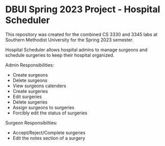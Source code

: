 # DBUI Spring 2023 Project - Hospital Scheduler
This repository was created for the combined CS 3330 and 3345 labs at Southern Methodist University for the Spring 2023 semester.

Hospital Scheduler allows hospital admins to manage surgeons and schedule surgeries to keep their hospital organized.

Admin Responsibilities:

- Create surgeons
- Delete surgeons
- View surgeons calenders
- Create surgeries
- Edit surgeries
- Delete surgeries
- Assign surgeons to surgeries
- Forcibly edit the status of surgeries
  
Surgeon Responsibilties:

- Accept/Reject/Complete surgeries
- Edit the notes section of a surgery

